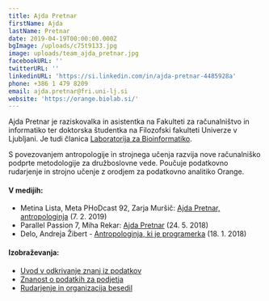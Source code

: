 ```yaml
---
title: Ajda Pretnar
firstName: Ajda
lastName: Pretnar
date: 2019-04-19T00:00:00.000Z
bgImage: /uploads/c75t9133.jpg
image: uploads/team_ajda_pretnar.jpg
facebookURL: ''
twitterURL: ''
linkedinURL: 'https://si.linkedin.com/in/ajda-pretnar-4485928a'
phone: +386 1 479 8209
email: ajda.pretnar@fri.uni-lj.si
website: 'https://orange.biolab.si/'
---
```

Ajda Pretnar je raziskovalka in asistentka na Fakulteti za računalništvo in informatiko ter doktorska študentka na Filozofski fakulteti Univerze v Ljubljani. Je tudi članica [Laboratorija za Bioinformatiko](https://www.fri.uni-lj.si/sl/laboratorij/biolab).

S povezovanjem antropologije in strojnega učenja razvija nove računalniško podprte metodologije za družboslovne vede. Poučuje podatkovno rudarjenje in strojno učenje z orodjem za podatkovno analitiko Orange.

#### V medijih:

* Metina Lista, Meta PHoDcast 92, Zarja Muršič: [Ajda Pretnar, antropologinja](https://metinalista.si/meta-phodcast-92-ajda-pretnar-antropologinja/) (7. 2. 2019)
* Parallel Passion 7, Miha Rekar: [Ajda Pretnar](https://www.parallelpassion.com/7) (24. 5. 2018)
* Delo, Andreja Žibert - [Antropologinja, ki je programerka](https://www.delo.si/gospodarstvo/kariera/antropologinja-ki-je-programerka.html) (18. 1. 2018)

#### Izobraževanja:

* [Uvod v odkrivanje znanj iz podatkov](/izobrazevanja/za-podjetja/uvod-v-odkrivanje-znanj-iz-podatkov/)
* [Znanost o podatkih za podjetja](/izobrazevanja/za-podjetja/znanost-o-podatkih-za-podjetja/)
* [Rudarjenje in organizacija besedil](/izobrazevanja/za-podjetja/rudarjenje_in_organizacija_besedil/)
